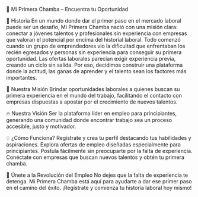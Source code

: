 📌 Mi Primera Chamba – Encuentra tu Oportunidad

📖 Historia
En un mundo donde dar el primer paso en el mercado laboral puede ser un desafío, Mi Primera Chamba nació con una misión clara: conectar a jóvenes talentos y profesionales sin experiencia con empresas que valoran el potencial por encima del historial laboral.
Todo comenzó cuando un grupo de emprendedores vio la dificultad que enfrentaban los recién egresados y personas sin experiencia para conseguir su primera oportunidad. Las ofertas laborales parecían exigir experiencia previa, creando un ciclo sin salida. Por eso, decidimos construir una plataforma donde la actitud, las ganas de aprender y el talento sean los factores más importantes.

🎯 Nuestra Misión
Brindar oportunidades laborales a quienes buscan su primera experiencia en el mundo del trabajo, facilitando el contacto con empresas dispuestas a apostar por el crecimiento de nuevos talentos.

🔥 Nuestra Visión
Ser la plataforma líder en empleo para principiantes, generando una comunidad donde encontrar trabajo sea un proceso accesible, justo y motivador.

💡 ¿Cómo Funciona?
Regístrate y crea tu perfil destacando tus habilidades y aspiraciones.
Explora ofertas de empleo diseñadas especialmente para principiantes.
Postula fácilmente sin preocuparte por la falta de experiencia.
Conéctate con empresas que buscan nuevos talentos y obtén tu primera chamba.

🤝 Únete a la Revolución del Empleo
No dejes que la falta de experiencia te detenga. Mi Primera Chamba está aquí para ayudarte a dar ese primer paso en el camino del éxito. ¡Regístrate y comienza tu historia laboral hoy mismo!